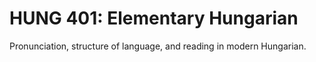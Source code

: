 # HUNG 401: Elementary Hungarian

Pronunciation, structure of language, and reading in modern Hungarian.